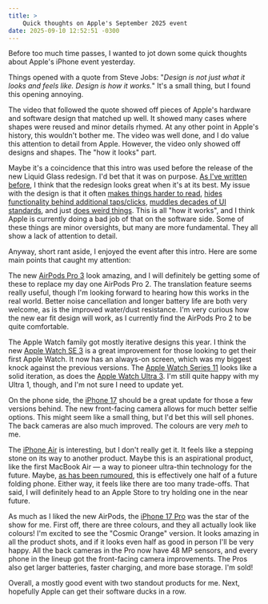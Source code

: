 ```yaml
---
title: >
    Quick thoughts on Apple's September 2025 event
date: 2025-09-10 12:52:51 -0300
---
```


Before too much time passes, I wanted to jot down some quick thoughts about Apple's iPhone event yesterday.

Things opened with a quote from Steve Jobs: "*Design is not just what it looks and feels like. Design is how it works.*" It's a small thing, but I found this opening annoying.

The video that followed the quote showed off pieces of Apple's hardware and software design that matched up well. It showed many cases where shapes were reused and minor details rhymed. At any other point in Apple's history, this wouldn't bother me. The video was well done, and I do value this attention to detail from Apple. However, the video only showed off designs and shapes. The "how it looks" part.

Maybe it's a coincidence that this intro was used before the release of the new Liquid Glass redesign. I'd bet that it was on purpose. [As I've written before](https://anderegg.ca/2025/07/12/grumbling-about-liquid-glass), I think that the redesign looks great when it's at its best. My issue with the design is that it often [makes things harder to read](https://mastodon.social/@BenRiceM/115151814336000940), [hides functionality behind additional taps/clicks](https://mastodon.social/@paladintom/114831566504276087), [muddles decades of UI standards](https://mastodon.social/@marioguzman/115125080951472514), and just [does weird things](https://mastodon.social/@chbeer/115146363054220735). This is all "how it works", and I think Apple is currently doing a bad job of that on the software side. Some of these things are minor oversights, but many are more fundamental. They all show a lack of attention to detail.

Anyway, short rant aside, I enjoyed the event after this intro. Here are some main points that caught my attention:

The new [AirPods Pro 3](https://www.apple.com/airpods-pro/) look amazing, and I will definitely be getting some of these to replace my day one AirPods Pro 2. The translation feature seems really useful, though I'm looking forward to hearing how this works in the real world. Better noise cancellation and longer battery life are both very welcome, as is the improved water/dust resistance. I'm very curious how the new ear fit design will work, as I currently find the AirPods Pro 2 to be quite comfortable.

The Apple Watch family got mostly iterative designs this year. I think the new [Apple Watch SE 3](https://www.apple.com/apple-watch-se-3/) is a great improvement for those looking to get their first Apple Watch. It now has an always-on screen, which was my biggest knock against the previous versions. The [Apple Watch Series 11](https://www.apple.com/apple-watch-series-11/) looks like a solid iteration, as does the [Apple Watch Ultra 3](https://www.apple.com/apple-watch-ultra-3/). I'm still quite happy with my Ultra 1, though, and I'm not sure I need to update yet.

On the phone side, the [iPhone 17](https://www.apple.com/iphone-17/) should be a great update for those a few versions behind. The new front-facing camera allows for much better selfie options. This might seem like a small thing, but I'd bet this will sell phones. The back cameras are also much improved. The colours are very *meh* to me.

The [iPhone Air](https://www.apple.com/iphone-air/) is interesting, but I don't really get it. It feels like a stepping stone on its way to another product. Maybe this is an aspirational product, like the first MacBook Air — a way to pioneer ultra-thin technology for the future. Maybe, [as has been rumoured](https://www.macrumors.com/2025/03/17/foldable-iphone-to-use-iphone-17-air-tech/), this is effectively one half of a future folding phone. Either way, it feels like there are too many trade-offs. That said, I will definitely head to an Apple Store to try holding one in the near future.

As much as I liked the new AirPods, the [iPhone 17 Pro](https://www.apple.com/iphone-17-pro/) was the star of the show for me. First off, there are three colours, and they all actually look like colours! I'm excited to see the "Cosmic Orange" version. It looks amazing in all the product shots, and if it looks even half as good in person I'll be very happy. All the back cameras in the Pro now have 48 MP sensors, and every phone in the lineup got the front-facing camera improvements. The Pros also get larger batteries, faster charging, and more base storage. I'm sold!

Overall, a mostly good event with two standout products for me. Next, hopefully Apple can get their software ducks in a row.